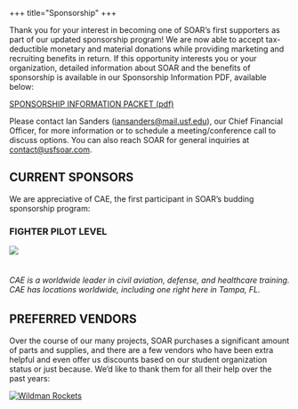 +++
title="Sponsorship"
+++

Thank you for your interest in becoming one of SOAR’s first supporters as part of our updated sponsorship program! We are now able to accept tax-deductible monetary and material donations while providing marketing and recruiting benefits in return. If this opportunity interests you or your organization, detailed information about SOAR and the benefits of sponsorship is available in our Sponsorship Information PDF, available below:

[SPONSORSHIP INFORMATION PACKET (pdf)](/files/SOAR-Sponsorship-Information-19-20.pdf)

Please contact Ian Sanders (<iansanders@mail.usf.edu>), our Chief Financial Officer, for more information or to schedule a meeting/conference call to discuss options. You can also reach SOAR for general inquiries at <contact@usfsoar.com>.

## CURRENT SPONSORS

We are appreciative of CAE, the first participant in SOAR’s budding sponsorship program:

### FIGHTER PILOT LEVEL

<div>
<a href="https://www.cae.com/">
<div class="box has-background-white">
<img class="image" src="/img/logo/CAE.png">
</div>
</a>
<br>
<h6 class="subtitle"> 
CAE is a worldwide leader in civil aviation, defense, and healthcare training. CAE has locations worldwide, including one right here in Tampa, FL.
</h2>
</div>

## PREFERRED VENDORS

Over the course of our many projects, SOAR purchases a significant amount of parts and supplies, and there are a few vendors who have been extra helpful and even offer us discounts based on our student organization status or just because. We’d like to thank them for all their help over the past years:

[![Wildman Rockets](http://www.usfsoar.com/wp-content/uploads/2017/11/tom-768x214.png)](https://wildmanrocketry.com/)
